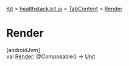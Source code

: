 
[Kit](../../../kit.html) > [healthstack.kit.ui](../index.html) > [TabContent](index.html) > [Render](-render.html)



# Render



[androidJvm]\
val [Render](-render.html): @Composable() -&gt; [Unit](https://kotlinlang.org/api/latest/jvm/stdlib/kotlin/-unit/index.html)




